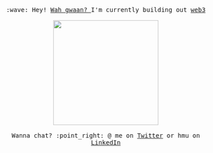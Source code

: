 <p align="center">
  <samp>
    :wave: Hey! <a href="https://www.urbandictionary.com/define.php?term=Wah%20Gwaan"> Wah gwaan? </a> I'm currently building out <a href="https://blockchainhub.net/web3-decentralized-web/"> web3 <a/>
    <br><br>
    <img src="https://external-content.duckduckgo.com/iu/?u=https%3A%2F%2Fsteemitimages.com%2F0x0%2Fhttps%3A%2F%2Fres.cloudinary.com%2Fhpiynhbhq%2Fimage%2Fupload%2Fv1517631979%2Fygp4mfqu3l5nl4bucajl.gif&f=1&nofb=1" width="240px" align="center">
    <br><br>Wanna chat? :point_right: @ me on <a href="https://twitter.com/ChadNehemiah">Twitter</a> or hmu on <a href="https://www.linkedin.com/in/chadnehemiah/">LinkedIn</a>
  </samp>
</p>

<br>
